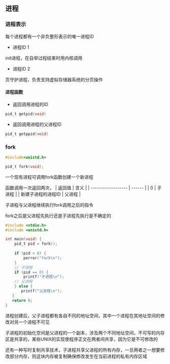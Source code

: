 <!--
 * @Description: 
 * @Version: 1.0
 * @Author: DaLao
 * @Email: dalao_li@163.com
 * @Date: 2021-11-11 21:53:16
 * @LastEditors: dalao
 * @LastEditTime: 2022-04-08 22:24:54
-->


## 进程


### 进程表示


每个进程都有一个非负整形表示的唯一进程ID

- 进程ID 1

init进程，在自举过程结束时用内核调用

- 进程ID 2

页守护进程，负责支持虚拟存储器系统的分页操作


#### 进程函数

- 返回调用进程的ID

```c
pid_t getpid(void)
```

- 返回调用进程的父进程ID

```c
pid_t getppid(void)
```


### fork

```c
#include<unistd.h>

pid_t fork(void);
```

一个现有进程可调用fork函数创建一个新进程

函数调用一次返回两次，
| 返回值             | 含义   |
| ------------------ | ------ |
| 0                  | 子进程 |
| 新建子进程的进程ID | 父进程 |

子进程与父进程继续执行fork调用之后的指令

fork之后是父进程先执行还是子进程先执行是不确定的


```c
#include <stdio.h>
#include <unistd.h>

int main(void) {
    pid_t pid = fork();
    
    if (pid < 0) {
        perror("fork\n");
    }
    // 子进程
    if (pid == 0) {  
        printf("子进程\n");
    // 父进程
    } else {  
       printf("父进程\n");
   }
   return 0;
}
```

进程创建后，父子进程都有各自不同的地址空间，其中一个进程在其地址空间的修改对另一个进程不可见

子进程的初始化空间是父进程的一个副本，涉及两个不同地址空间，不可写的内存区是共享的，某些UNIX的实现使程序正文在两者间共享，因为它是不可修改的

还有一种写时复制共享技术，子进程共享父进程的所有内存，一旦两者之一想要修改部分内存，则这块内存被复制确保修改发生在当前进程的私有内存区域

